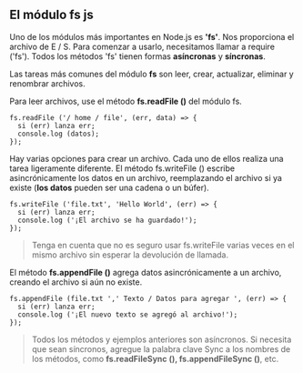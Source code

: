 ## El módulo fs js

Uno de los módulos más importantes en Node.js es **'fs'**. Nos proporciona el archivo de E / S. Para comenzar a usarlo, necesitamos llamar a require ('fs'). Todos los métodos 'fs' tienen formas **asíncronas** y **síncronas**.

Las tareas más comunes del módulo **fs** son leer, crear, actualizar, eliminar y renombrar archivos.

Para leer archivos, use el método **fs.readFile ()** del módulo fs.

```JS
fs.readFile ('/ home / file', (err, data) => {
  si (err) lanza err;
  console.log (datos);
});
```


Hay varias opciones para crear un archivo. Cada uno de ellos realiza una tarea ligeramente diferente. El método fs.writeFile () escribe asincrónicamente los datos en un archivo, reemplazando el archivo si ya existe (**los datos** pueden ser una cadena o un búfer).

```JS
fs.writeFile ('file.txt', 'Hello World', (err) => {
  si (err) lanza err;
  console.log ('¡El archivo se ha guardado!');
});
```

> Tenga en cuenta que no es seguro usar fs.writeFile varias veces en el mismo archivo sin esperar la devolución de llamada.


El método **fs.appendFile ()** agrega datos asincrónicamente a un archivo, creando el archivo si aún no existe.

```JS
fs.appendFile (file.txt ',' Texto / Datos para agregar ', (err) => {
  si (err) lanza err;
  console.log ('¡El nuevo texto se agregó al archivo!');
});
```

>Todos los métodos y ejemplos anteriores son asíncronos. Si necesita que sean síncronos, agregue la palabra clave Sync a los nombres de los métodos, como **fs.readFileSync (), fs.appendFileSync ()**, etc.
